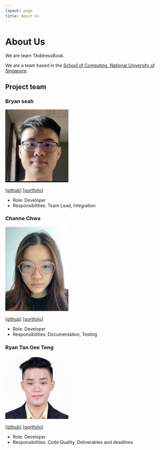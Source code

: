 ```yaml
---
layout: page
title: About Us
---
```

# About Us
We are team TAddressBook.

We are a team based in the [School of Computing, National University of Singapore](http://www.comp.nus.edu.sg).

## Project team

### Bryan seah

<img src="images/bryans17.png" width="200px">

[[github](https://github.com/bryans17)]
[[portfolio](team/bryans17.md)]

* Role: Developer
* Responsibilities: Team Lead, Integration

### Channe Chwa

<img src="images/channne.png" width="200px">

[[github](http://github.com/channne)]
[[portfolio](team/channne.md)]

* Role: Developer
* Responsibilities: Documentation, Testing

### Ryan Tan Gee Teng

<img src="images/geetengtan.png" width="200px">

[[github](http://github.com/geetengtan)]
[[portfolio](team/geetengtan.md)]

* Role: Developer
* Responsibilities: Code Quality, Deliverables and deadlines
